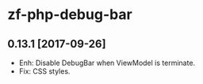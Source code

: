 zf-php-debug-bar
================

0.13.1 [2017-09-26]
-------------------

- Enh: Disable DebugBar when ViewModel is terminate.
- Fix: CSS styles.

